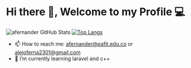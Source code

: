 # Hi there 👋, Welcome to my Profile :computer: 

<img align="left" alt="afernander GitHub Stats" src="https://github-readme-stats.vercel.app/api?username=afernander&show_icons=true&hide_border=true%22/%3E">

[![Top Langs](https://github-readme-stats.vercel.app/api/top-langs/?username=afernander)](https://github.com/anuraghazra/github-readme-stats)

- 📫 How to reach me: afernander@eafit.edu.co or alejoferna2301@gmail.com
-  🌱 I’m currently learning laravel and c++
<!--
**afernander/afernander** is a ✨ _special_ ✨ repository because its `README.md` (this file) appears on your GitHub profile.

Here are some ideas to get you started:

- 🔭 I’m currently working on ...
- 👯 I’m looking to collaborate on ...
- 🤔 I’m looking for help with ...
- 💬 Ask me about ...
- 😄 Pronouns: ...
- ⚡ Fun fact: ...
-->
